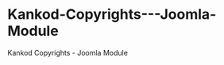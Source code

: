 Kankod-Copyrights---Joomla-Module
=================================

Kankod Copyrights - Joomla Module 